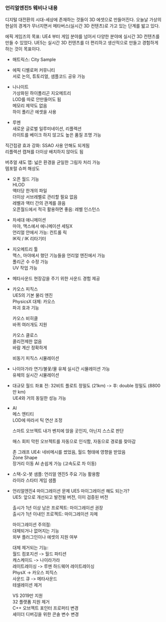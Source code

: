 ### 언리얼엔진5 웨비나 내용

디지털 대전환의 시대-세상에 존재하는 것들이 3D 에셋으로 만들어진다.
오늘날 가상의 현실의 경계가 무너지면서 메타버스(실시간 3D 컨텐츠)로 가고 있는 단계를 밟고 있다.

에픽 게임즈의 목표: UE4 부터 게임 분야를 넘어서 다양한 분야에 실시간 3D 컨텐츠를 만들 수 있었다. UE5는 실시간 3D 컨텐츠를 더 편리하고 생산적으로 만들고 경험하게 하는 것이 목표이다.

- 매트릭스: City Sample

- 에픽 디벨로퍼 커뮤니티  
서로 논의, 튜토리얼, 샘플코드 공유 가능

- 나나이트  
가상화된 하이폴리곤 지오메트리  
LOD를 따로 안만들어도 됨  
메모리 제약도 없음  
하이 폴리곤 에셋을 사용  

- 루멘  
새로운 글로벌 일루미네이션, 리플렉션  
라이트를 베이크 하지 않고도 높은 품질 조명 가능  

직간접광 효과 강화: SSAO 사용 안해도 되게됨  
리플렉션 캡쳐를 더이상 배치하지 않아도 됨  

버추얼 섀도 맵: 넓은 환경을 균일한 그림자 처리 가능  
템포럴 슈퍼 해상도  

- 오픈 월드 기능  
HLOD   
액터당 한개의 파일   
더이상 서브레벨로 관리할 필요 없음  
레벨과 액터 간의 관계를 끊음  
오픈월드에서 적극 활용하면 좋음: 레벨 인스턴스  

- 차세대 애니메이션  
마야, 맥스에서 에니메이션 세팅X  
언리얼 안에서 가능: 컨트롤 릭  
IK릭 / IK 리타기터  

- 지오메트리 툴  
맥스, 마야에서 했던 기능들을 언리얼 엔진에서 가능  
폴리곤 수 수정 가능  
UV 작업 가능  

- 메타사운드
현장감을 주기 위한 사운드 경험 제공  

- 카오스 피직스  
UE5의 기본 물리 엔진  
PhysicsX 대체: 카오스  
파괴 효과 기능  

  카오스 비히클  
  바퀴 여러개도 지원  

  카오스 클로스  
  콜리전제한 없음  
  바람 계산 정확하게  

  비동기 피직스 시뮬레이션  

- 나이아가라
연기/불꽃/물 유체 실시간 시뮬레이션 가능  
유체의 실시간 시뮬레이션  

- 대규모 월드 좌표
전: 32비트 플로트 정밀도 (21km) -> 후: double 정밀도 (8800만 km)   
UE4와 거의 동일한 성능 가능   

- AI  
메스 엔티티  
LOD에 따라서 틱 연산 조정  

  스마트 오브젝트
  내가 벤치에 앉을 곳인지, 아닌지 스스로 판단  

  매스 회피
  막힌 오브젝트를 자동으로 인식함, 자동으로 경로를 찾아감  

  존 그래프
  UE4: 네비메시를 썼었음, 월드 형태에 영향을 받았음  
  Zone Shape  
  장거리 이동 AI 손쉽게 가능 (고속도로 차 이동)  

- 스택-오-봇 샘플: 언리얼 엔진5 주요 기능 활용함  
라이라 스타터 게임 샘플

- 언리얼엔진4 마이그레이션 문제
UE5 마이그레이션 해도 되는가?  
UE5: 앞으로 개선되고 발전될 버전, 이미 검증된 버전  

  출시가 1년 이상 남은 프로젝트: 마이그레이션 권장  
  출시가 1년 이내인 프로젝트: 마이그레이션 자제  

  마이그레이션 주의점:  
  대체되거나 없어지는 기능  
  외부 플러그인이나 에셋의 지원 여부  

  대체 제거되는 기능:  
  월드 컴포지션 -> 월드 파티션  
  캐스케이드 -> 나이라가라  
  레이트레이싱 -> 루멘 하드웨어 레이트레이싱  
  PhysX -> 카오스 피직스  
  사운드 큐 -> 메타사운드  
  테셀레이션 제거  

  VS 2019만 지원  
  32 플랫폼 지원 제거  
  C++ 오브젝트 포인터 프로퍼티 변경  
  셰이더 디버깅을 위한 콘솔 변수 변경  
